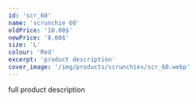 ```yaml
---
id: 'scr_60'
name: 'scrunchie 60'
oldPrice: '10.00$'
newPrice: '8.00$'
size: 'L'
colour: 'Red'
excerpt: 'product description'
cover_image: '/img/products/scrunchies/scr_60.webp'
---
```

full product description
